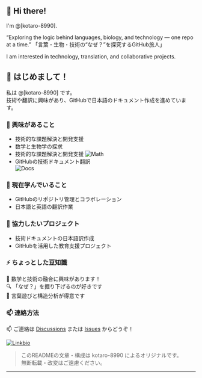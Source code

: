 ## 👋 Hi there!  
I'm @[kotaro-8990].  

“Exploring the logic behind languages, biology, and technology — one repo at a time.”
「言葉・生物・技術の“なぜ？”を探究するGitHub旅人」

I am interested in technology, translation, and collaborative projects.
## 👋 はじめまして！
私は @[kotaro-8990] です。  
技術や翻訳に興味があり、GitHubで日本語のドキュメント作成を進めています。

### 👀 興味があること
- 技術的な課題解決と開発支援  
- 数学と生物学の探求  
- 技術的な課題解決と開発支援
  ![Math](https://img.shields.io/badge/Interest-Math-green)
- GitHubの技術ドキュメント翻訳  
  ![Docs](https://img.shields.io/badge/Docs-Translation-yellow)
 

### 🌱 現在学んでいること
- GitHubのリポジトリ管理とコラボレーション  
- 日本語と英語の翻訳作業  

### 💞 協力したいプロジェクト
- 技術ドキュメントの日本語訳作成  
- GitHubを活用した教育支援プロジェクト  

### ⚡ ちょっとした豆知識  
🧠 数学と技術の融合に興味があります！  
🔍 「なぜ？」を掘り下げるのが好きです  
🎨 言葉遊びと構造分析が得意です

### 📫 連絡方法

📫 ご連絡は [Discussions](https://github.com/kotaro-8990/kotaro-8990/discussions) または [Issues](https://github.com/kotaro-8990/kotaro-8990/issues) からどうぞ！

[![Linkbio](https://img.shields.io/badge/Link-InstaBio-blue)](https://instabio.cc/5010908esQ7V8)

> このREADMEの文章・構成は kotaro-8990 によるオリジナルです。  
> 無断転載・改変はご遠慮ください。
---

<!---
kotaro-8990/kotaro-8990 is a ✨ special ✨ repository because its `README.md` (this file) appears on your GitHub profile.
You can click the Preview link to take a look at your changes.
--->
